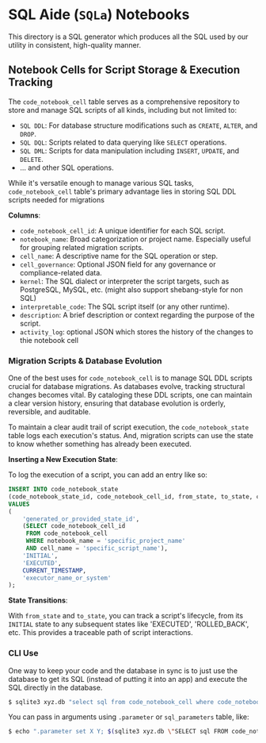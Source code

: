 # SQL Aide (`SQLa`) Notebooks

This directory is a SQL generator which produces all the SQL used by our utility
in consistent, high-quality manner.

## Notebook Cells for Script Storage & Execution Tracking

The `code_notebook_cell` table serves as a comprehensive repository to store
and manage SQL scripts of all kinds, including but not limited to:

- `SQL DDL`: For database structure modifications such as `CREATE`, `ALTER`, and
  `DROP`.
- `SQL DQL`: Scripts related to data querying like `SELECT` operations.
- `SQL DML`: Scripts for data manipulation including `INSERT`, `UPDATE`, and
  `DELETE`.
- ... and other SQL operations.

While it's versatile enough to manage various SQL tasks, `code_notebook_cell`
table's primary advantage lies in storing SQL DDL scripts needed for migrations

**Columns**:

- `code_notebook_cell_id`: A unique identifier for each SQL script.
- `notebook_name`: Broad categorization or project name. Especially useful for
  grouping related migration scripts.
- `cell_name`: A descriptive name for the SQL operation or step.
- `cell_governance`: Optional JSON field for any governance or
  compliance-related data.
- `kernel`: The SQL dialect or interpreter the script targets, such as
  PostgreSQL, MySQL, etc. (might also support shebang-style for non SQL)
- `interpretable_code`: The SQL script itself (or any other runtime).
- `description`: A brief description or context regarding the purpose of the
  script.
- `activity_log`: optional JSON which stores the history of the changes to thie
  notebook cell

### Migration Scripts & Database Evolution

One of the best uses for `code_notebook_cell` is to manage SQL DDL scripts
crucial for database migrations. As databases evolve, tracking structural
changes becomes vital. By cataloging these DDL scripts, one can maintain a clear
version history, ensuring that database evolution is orderly, reversible, and
auditable.

To maintain a clear audit trail of script execution, the `code_notebook_state`
table logs each execution's status. And, migration scripts can use the state to
know whether something has already been executed.

**Inserting a New Execution State**:

To log the execution of a script, you can add an entry like so:

```sql
INSERT INTO code_notebook_state 
(code_notebook_state_id, code_notebook_cell_id, from_state, to_state, created_at, created_by)
VALUES
(
    'generated_or_provided_state_id',
    (SELECT code_notebook_cell_id 
     FROM code_notebook_cell 
     WHERE notebook_name = 'specific_project_name' 
     AND cell_name = 'specific_script_name'),
    'INITIAL',
    'EXECUTED',
    CURRENT_TIMESTAMP,
    'executor_name_or_system'
);
```

**State Transitions**:

With `from_state` and `to_state`, you can track a script's lifecycle, from its
`INITIAL` state to any subsequent states like 'EXECUTED', 'ROLLED_BACK', etc.
This provides a traceable path of script interactions.

### CLI Use

One way to keep your code and the database in sync is to just use the database
to get its SQL (instead of putting it into an app) and execute the SQL directly
in the database.

```bash
$ sqlite3 xyz.db "select sql from code_notebook_cell where code_notebook_cell_id = 'infoSchemaMarkdown'" | sqlite3 xyz.db
```

You can pass in arguments using `.parameter` or `sql_parameters` table, like:

```bash
$ echo ".parameter set X Y; $(sqlite3 xyz.db \"SELECT sql FROM code_notebook_cell where code_notebook_cell_id = 'init'\")" | sqlite3 xyz.db
```
